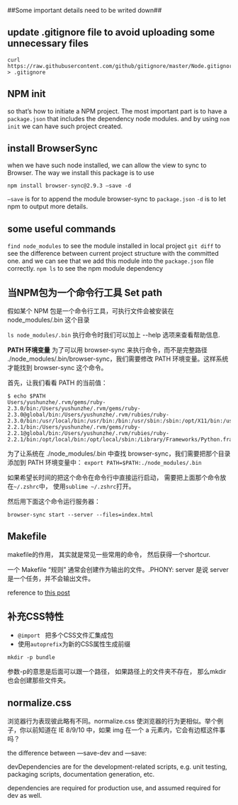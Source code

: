 ##Some important details need to be writed down##

## update .gitignore file to avoid uploading some unnecessary files

```
curl https://raw.githubusercontent.com/github/gitignore/master/Node.gitignore > .gitignore
```

## NPM init

so that’s how to initiate a NPM project. The most important part is to have  a `package.json` that includes the dependency node modules. and by using `nom init` we can have such project created. 

## install BrowserSync

when we have such node installed, we can allow the view to sync to Browser. 
The way we install this package is to use
```
npm install browser-sync@2.9.3 —save -d
```
`—save` is for to append the module browser-sync to `package.json`
`-d` is to let npm to output more details.

## some useful commands

`find node_modules` to see the module installed in local project
`git diff` to see the difference between current project structure with the committed one. and we can see that we add this module into the `package.json` file correctly.
`npm ls` to see the npm module dependency

## 当NPM包为一个命令行工具 Set path

假如某个 NPM 包是一个命令行工具，可执行文件会被安装在 node_modules/.bin 这个目录

`ls node_modules/.bin` 执行命令时我们可以加上 --help 选项来查看帮助信息.

**PATH 环境变量**
为了可以用 browser-sync 来执行命令，而不是完整路径 ./node_modules/.bin/browser-sync，我们需要修改 PATH 环境变量。这样系统才能找到 browser-sync 这个命令。

首先，让我们看看 PATH 的当前值：

```
$ echo $PATH
Users/yushunzhe/.rvm/gems/ruby-2.3.0/bin:/Users/yushunzhe/.rvm/gems/ruby-2.3.0@global/bin:/Users/yushunzhe/.rvm/rubies/ruby-2.3.0/bin:/usr/local/bin:/usr/bin:/bin:/usr/sbin:/sbin:/opt/X11/bin:/usr/local/go/bin:/usr/texbin:/Users/yushunzhe/.rvm/gems/ruby-2.2.1/bin:/Users/yushunzhe/.rvm/gems/ruby-2.2.1@global/bin:/Users/yushunzhe/.rvm/rubies/ruby-2.2.1/bin:/opt/local/bin:/opt/local/sbin:/Library/Frameworks/Python.framework/Versions/3.4/bin:/usr/local/bin:/usr/bin:/bin:/usr/sbin:/sbin:/opt/X11/bin:/usr/local/go/bin:/usr/texbin:/Users/yushunzhe/.rvm/bin
```
为了让系统在 ./node_modules/.bin 中查找 browser-sync，我们需要把那个目录添加到 PATH 环境变量中：
`export PATH=$PATH:./node_modules/.bin`

如果希望长时间的把这个命令在命令行中直接运行启动， 需要把上面那个命令放在`~/.zshrc`中， 使用`sublime ~/.zshrc`打开。

然后用下面这个命令运行服务器：
```
browser-sync start --server --files=index.html
```

## Makefile
makefile的作用， 其实就是常见一些常用的命令， 然后获得一个shortcur.

一个 Makefile “规则” 通常会创建作为输出的文件。.PHONY: server 是说 server 是一个任务，并不会输出文件。

reference to [this post](http://www.sitepoint.com/using-gnu-make-front-end-development-build-tool/)

##  补充CSS特性
 
- `@import ` 把多个CSS文件汇集成包
- 使用`autoprefix`为新的CSS属性生成前缀

```
mkdir -p bundle
```	
参数-p的意思是后面可以跟一个路径， 如果路径上的文件夹不存在， 那么mkdir也会创建那些文件夹。

## normalize.css

浏览器行为表现彼此略有不同。normalize.css 使浏览器的行为更相似。举个例子，你以前知道在 IE 8/9/10 中，如果 img 在一个 a 元素内，它会有边框这件事吗？

the difference between —save-dev and —save:

devDependencies are for the development-related scripts, e.g. unit testing, packaging scripts, documentation generation, etc.

dependencies are required for production use, and assumed required for dev as well.























